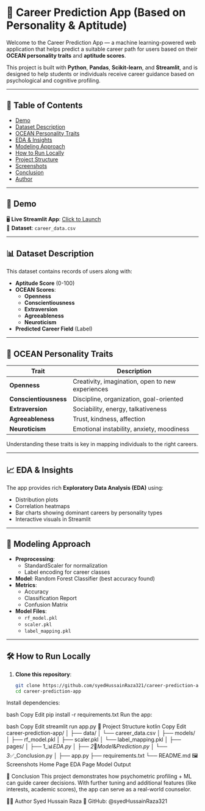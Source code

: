 # 🧠 Career Prediction App (Based on Personality & Aptitude)

Welcome to the Career Prediction App — a machine learning-powered web application that helps predict a suitable career path for users based on their **OCEAN personality traits** and **aptitude scores**.

This project is built with **Python**, **Pandas**, **Scikit-learn**, and **Streamlit**, and is designed to help students or individuals receive career guidance based on psychological and cognitive profiling.

---

## 📌 Table of Contents

- [Demo](#-demo)
- [Dataset Description](#-dataset-description)
- [OCEAN Personality Traits](#-ocean-personality-traits)
- [EDA & Insights](#-eda--insights)
- [Modeling Approach](#-modeling-approach)
- [How to Run Locally](#-how-to-run-locally)
- [Project Structure](#-project-structure)
- [Screenshots](#-screenshots)
- [Conclusion](#-conclusion)
- [Author](#-author)

---

## 🚀 Demo

🖥️ **Live Streamlit App**: [Click to Launch](https://huggingface.co/spaces/your-app-url)  
📂 **Dataset**: `career_data.csv`

---

## 📊 Dataset Description

This dataset contains records of users along with:

- **Aptitude Score** (0-100)
- **OCEAN Scores**:
  - **Openness**
  - **Conscientiousness**
  - **Extraversion**
  - **Agreeableness**
  - **Neuroticism**
- **Predicted Career Field** (Label)

---

## 🧠 OCEAN Personality Traits

| Trait             | Description |
|------------------|-------------|
| **Openness**      | Creativity, imagination, open to new experiences |
| **Conscientiousness** | Discipline, organization, goal-oriented |
| **Extraversion**   | Sociability, energy, talkativeness |
| **Agreeableness**  | Trust, kindness, affection |
| **Neuroticism**    | Emotional instability, anxiety, moodiness |

Understanding these traits is key in mapping individuals to the right careers.

---

## 📈 EDA & Insights

The app provides rich **Exploratory Data Analysis (EDA)** using:

- Distribution plots
- Correlation heatmaps
- Bar charts showing dominant careers by personality types
- Interactive visuals in Streamlit

---

## 🧠 Modeling Approach

- **Preprocessing**:
  - StandardScaler for normalization
  - Label encoding for career classes
- **Model**: Random Forest Classifier (best accuracy found)
- **Metrics**:
  - Accuracy
  - Classification Report
  - Confusion Matrix
- **Model Files**:
  - `rf_model.pkl`
  - `scaler.pkl`
  - `label_mapping.pkl`

---

## 🛠️ How to Run Locally

1. **Clone this repository**:
   ```bash
   git clone https://github.com/syedHussainRaza321/career-prediction-app.git
   cd career-prediction-app
Install dependencies:

bash
Copy
Edit
pip install -r requirements.txt
Run the app:

bash
Copy
Edit
streamlit run app.py
📁 Project Structure
kotlin
Copy
Edit
career-prediction-app/
│
├── data/
│   └── career_data.csv
│
├── models/
│   ├── rf_model.pkl
│   ├── scaler.pkl
│   └── label_mapping.pkl
│
├── pages/
│   ├── 1_📊_EDA.py
│   ├── 2_🧠_Model_&_Prediction.py
│   └── 3_✅_Conclusion.py
│
├── app.py
├── requirements.txt
└── README.md
🖼️ Screenshots
Home Page	EDA Page	Model Output

🧾 Conclusion
This project demonstrates how psychometric profiling + ML can guide career decisions. With further tuning and additional features (like interests, academic scores), the app can serve as a real-world counselor.

👨‍💻 Author
Syed Hussain Raza
🔗 GitHub: @syedHussainRaza321
